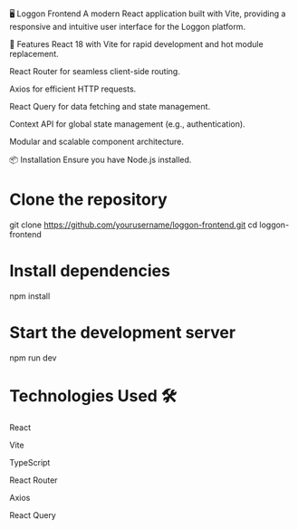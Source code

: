 🖥️ Loggon Frontend
A modern React application built with Vite, providing a responsive and intuitive user interface for the Loggon platform.

🚀 Features
React 18 with Vite for rapid development and hot module replacement.

React Router for seamless client-side routing.

Axios for efficient HTTP requests.

React Query for data fetching and state management.

Context API for global state management (e.g., authentication).

Modular and scalable component architecture.

📦 Installation
Ensure you have Node.js installed.

# Clone the repository
git clone https://github.com/yourusername/loggon-frontend.git
cd loggon-frontend

# Install dependencies
npm install

# Start the development server
npm run dev

# Technologies Used 🛠️
React

Vite

TypeScript

React Router

Axios

React Query
